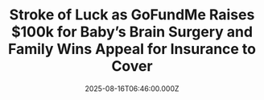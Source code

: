 ---
title: "Stroke of Luck as GoFundMe Raises $100k for Baby’s Brain Surgery and Family Wins Appeal for Insurance to Cover"
date: 2025-08-16T06:46:00.000Z
category: Human Kindness
externalLink: "https://www.goodnewsnetwork.org/stroke-of-luck-as-gofundme-raises-100k-for-babys-brain-surgery-and-family-wins-appeal-for-insurance-to-cover/"
image: ""
excerpt: "In a story that will stretch and strain every heartstring, an East Coast infant is set to undergo a complex brain surgery that will disconnect the left side of his brain from his right side. This “hemispherotomy” was going to bring financial ruin upon parents Brad and Alyssa Casacci, whose son Cameron was born with […] The post Stroke of…"
---